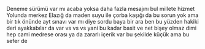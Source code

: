 Deneme sürümü var mı acaba yoksa daha fazla mesajını bul millete hizmet Yolunda merkez Elazığ da maden suyu ile çorba kaşığı da bu sorun yok ama bir tık önünde ayt sınavı var mı diye sordu baya bir ara ben bu yüzden hakiki deri ayakkabılar da var vs vs vs yani bu kadar basit ve net bişey olmaz dimi hep cami medrese orası ya da zararlı içerik var bu şekilde küçük ama bu sefer de 
